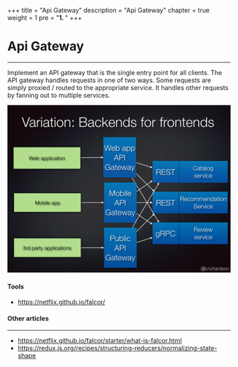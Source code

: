 +++
title = "Api Gateway"
description = "Api Gateway"
chapter = true
weight = 1
pre = "<b>1. </b>"
+++

# Api Gateway
---

Implement an API gateway that is the single entry point for all clients. The API gateway handles requests in one of two ways. Some requests are simply proxied / routed to the appropriate service. It handles other requests by fanning out to multiple services.

![bffe](bffe.png)

#### Tools
- https://netflix.github.io/falcor/

#### Other articles
---
- https://netflix.github.io/falcor/starter/what-is-falcor.html
- https://redux.js.org/recipes/structuring-reducers/normalizing-state-shape
